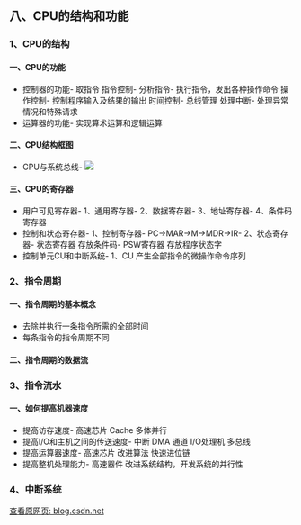 ## 八、CPU的结构和功能

### 1、CPU的结构

#### 一、CPU的功能

*   控制器的功能-
    取指令 指令控制-
    分析指令-
    执行指令，发出各种操作命令 操作控制-
    控制程序输入及结果的输出 时间控制-
    总线管理 处理中断-
    处理异常情况和特殊请求
*   运算器的功能-
    实现算术运算和逻辑运算

#### 二、CPU结构框图

*   CPU与系统总线-
    ![](https://image.cubox.pro/article/2022041309585816465/58817.jpg)

#### 三、CPU的寄存器

*   用户可见寄存器-
    1、通用寄存器-
    2、数据寄存器-
    3、地址寄存器-
    4、条件码寄存器
*   控制和状态寄存器-
    1、控制寄存器-
    PC->MAR->M->MDR->IR-
    2、状态寄存器-
    状态寄存器 存放条件码-
    PSW寄存器 存放程序状态字
*   控制单元CU和中断系统-
    1、CU 产生全部指令的微操作命令序列

### 2、指令周期

#### 一、指令周期的基本概念

*   去除并执行一条指令所需的全部时间
*   每条指令的指令周期不同

#### 二、指令周期的数据流

### 3、指令流水

#### 一、如何提高机器速度

*   提高访存速度-
    高速芯片 Cache 多体并行
*   提高I/O和主机之间的传送速度-
    中断 DMA 通道 I/O处理机 多总线
*   提高运算器速度-
    高速芯片 改进算法 快速进位链
*   提高整机处理能力-
    高速器件 改进系统结构，开发系统的并行性

### 4、中断系统

[查看原网页: blog.csdn.net](https://blog.csdn.net/qq_31214779/article/details/107196488)
